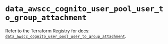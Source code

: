 # `data_awscc_cognito_user_pool_user_to_group_attachment`

Refer to the Terraform Registry for docs: [`data_awscc_cognito_user_pool_user_to_group_attachment`](https://registry.terraform.io/providers/hashicorp/awscc/0.70.0/docs/data-sources/cognito_user_pool_user_to_group_attachment).
